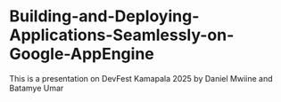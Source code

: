 # Building-and-Deploying-Applications-Seamlessly-on-Google-AppEngine
This is a presentation on DevFest Kamapala 2025 by Daniel Mwiine and Batamye Umar
